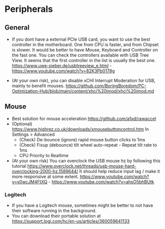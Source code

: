 # Peripherals

## General

- If you dont have a external PCIe USB card, you want to use the best controller in the motherboard. One from CPU is faster, and from Chipset is slower. It would be better to have Mouse, Keyboard and Controller on the fast one. You can check the controllers available with USB Tree View. It seems that the first controller in the list is usually the best one. <https://www.uwe-sieber.de/usbtreeview_e.html> - <https://www.youtube.com/watch?v=82K3Pb0178g>

- (At your own risk), you can disable xCHI Interrupt Moderation for USB, mainly to benefit mouses. <https://github.com/BoringBoredom/PC-Optimization-Hub/blob/main/content/xhci%20imod/xhci%20imod.md>

## Mouse

- Best solution for mouse acceleration <https://github.com/a1xd/rawaccel>
- (Optional) <https://www.highrez.co.uk/downloads/xmousebuttoncontrol.htm> In Settings > Advanced
  - (Check) De-bounce (ignore) rapid mouse button clicks to 1ms
  - (Check) Fixup (debounce) tilt wheel auto-repeat - Repeat tilt rate to 1ms
  - CPU Priority to Realtime
- (At your own risk) You can overclock the USB mouse hz by following this tutorial <https://www.overclock.net/threads/usb-mouse-hard-overclocking-2000-hz.1589644/> It should help reduce input lag / make it more responsive at some extent. <https://www.youtube.com/watch?v=x0wcJM4FtXQ> - <https://www.youtube.com/watch?v=ahsO5bhBUtk>

### Logitech

- If you have a Logitech mouse, sometimes might be better to not have their software running in the background.
- You can download their portable solution at <https://support.logi.com/hc/en-us/articles/360059641133>
